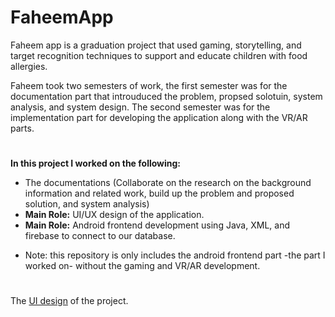 # FaheemApp
Faheem app is a graduation project that used gaming, storytelling, and target recognition techniques to support and educate children with food allergies. 

Faheem took two semesters of work, the first semester was for the documentation part that introuduced the problem, propsed solotuin, system analysis, and system design. The second semester was for the implementation part for developing the application along with the VR/AR parts.
#
**In this project I worked on the following:**
- The documentations (Collaborate on the research on the background information and related work, build up the problem and proposed solution, and system analysis) 
- **Main Role:** UI/UX design of the application.
- **Main Role:** Android frontend development using Java, XML, and firebase to connect to our database.

* Note: this repository is only includes the android frontend part -the part I worked on- without the gaming and VR/AR development.
#
The [UI design](https://www.figma.com/file/YJr5f8Fb7Vylqpnqhd3mPu/Application-UI?node-id=0%3A1) of the project.
